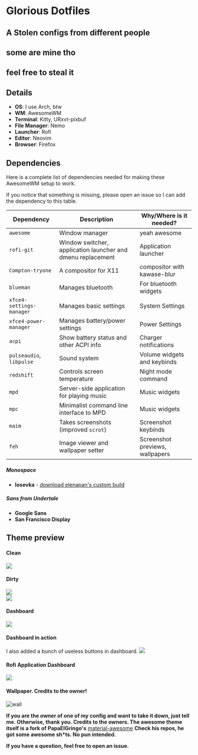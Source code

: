 
# Glorious Dotfiles
## A Stolen configs from different people
## **some are mine tho**
## **feel free to steal it**  

## Details
+ **OS**: I use Arch, btw
+ **WM**: AwesomeWM
+ **Terminal**: Kitty, URxvt-pixbuf
+ **File Manager**: Nemo
+ **Launcher**: Rofi
+ **Editor**: Neovim
+ **Browser**: Firefox



## Dependencies
Here is a complete list of dependencies needed for making these AwesomeWM setup to work.

If you notice that something is missing, please open an issue so I can add the dependency to this table.

| Dependency | Description | Why/Where is it needed? |
| --- | --- | --- |
| `awesome` | Window manager | yeah awesome |
| `rofi-git` | Window switcher, application launcher and dmenu replacement | Application launcher |
| `Compton-tryone` | A compositor for X11 | compositor with kawase-blur |
| `blueman` | Manages bluetooth | For bluetooth widgets |
| `xfce4-settings-manager` | Manages basic settings | System Settings |
| `xfce4-power-manager` | Manages battery/power settings | Power Settings |
| `acpi` | Show battery status and other ACPI info | Charger notifications |
| `pulseaudio`, `libpulse` | Sound system | Volume widgets and keybinds |
| `redshift` | Controls screen temperature | Night mode command |
| `mpd` | Server-side application for playing music | Music widgets |
| `mpc` | Minimalist command line interface to MPD | Music widgets |
| `maim` | Takes screenshots (improved `scrot`) | Screenshot keybinds |
| `feh` | Image viewer and wallpaper setter | Screenshot previews, wallpapers |



##### Monospace
+ **Iosevka** - [download elenapan's custom build](https://www.dropbox.com/s/nqyurzy8wcupkkz/)


##### Sans from Undertale
+ **Google Sans**
+ **San Francisco Display**


## Theme preview  
#### Clean
![](https://github.com/ilovecookieee/Glorious-Dotfiles/blob/master/desktop.png)    
#### Dirty
![](https://github.com/ilovecookieee/Glorious-Dotfiles/blob/master/dirty.png)  
![](https://github.com/ilovecookieee/Glorious-Dotfiles/blob/master/dirty2.png)  
#### Dashboard
![](https://github.com/ilovecookieee/Glorious-Dotfiles/blob/master/dashboard.png)    
#### Dashboard in action
I also added a bunch of useless buttons in dashboard.
![](https://github.com/ilovecookieee/Glorious-Dotfiles/blob/master/dashboardinaction.gif)    
#### Rofi Application Dashboard
![](https://github.com/ilovecookieee/Glorious-Dotfiles/blob/master/application-dashboard.png)
#### Wallpaper. Credits to the owner!
![wall](https://github.com/ilovecookieee/Glorious-Dotfiles/blob/master/wallpaper.jpg)  




**If you are the owner of one of my config and want to take it down, just tell me. Otherwise, thank you.
Credits to the owners. The awesome theme itself is a fork of PapaElGringo's** [material-awesome](https://github.com/PapyElGringo/material-awesome) **Check his repos, he got some awesome sh*ts. No pun intended.**  

**If you have a question, feel free to open an issue.**
